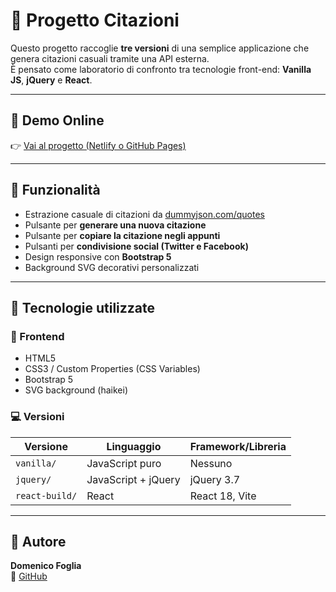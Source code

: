 # 🎯 Progetto Citazioni

Questo progetto raccoglie **tre versioni** di una semplice applicazione che genera citazioni casuali tramite una API esterna.  
È pensato come laboratorio di confronto tra tecnologie front-end: **Vanilla JS**, **jQuery** e **React**.

---

## 🔗 Demo Online

👉 [Vai al progetto (Netlify o GitHub Pages)](https://quoteproject-fe.netlify.app/) 

---

## 🚀 Funzionalità

- Estrazione casuale di citazioni da [dummyjson.com/quotes](https://dummyjson.com/docs/quotes)
- Pulsante per **generare una nuova citazione**
- Pulsante per **copiare la citazione negli appunti**
- Pulsanti per **condivisione social (Twitter e Facebook)**
- Design responsive con **Bootstrap 5**
- Background SVG decorativi personalizzati

---

## 🧪 Tecnologie utilizzate

### 🧱 Frontend
- HTML5
- CSS3 / Custom Properties (CSS Variables)
- Bootstrap 5
- SVG background (haikei)

### 💻 Versioni
| Versione | Linguaggio | Framework/Libreria |
|----------|------------|---------------------|
| `vanilla/` | JavaScript puro | Nessuno |
| `jquery/`  | JavaScript + jQuery | jQuery 3.7 |
| `react-build/` | React | React 18, Vite |

---

## 👤 Autore

**Domenico Foglia**  
📎 [GitHub](https://github.com/DomenicoFoglia)


